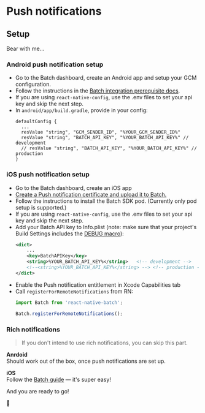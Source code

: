 # Push notifications

## Setup

Bear with me...

### Android push notification setup

- Go to the Batch dashboard, create an Android app and setup your GCM configuration.
- Follow the instructions in the [Batch integration prerequisite docs](https://batch.com/doc/android/prerequisites.html).
- If you are using `react-native-config`, use the .env files to set your api key and skip the next step.
- In `android/app/build.gradle`, provide in your config:
    ```
    defaultConfig {
      ...
      resValue "string", "GCM_SENDER_ID", "%YOUR_GCM_SENDER_ID%"
      resValue "string", "BATCH_API_KEY", "%YOUR_BATCH_API_KEY%" // development
      // resValue "string", "BATCH_API_KEY", "%YOUR_BATCH_API_KEY%" // production
    }
    ```
  
### iOS push notification setup

- Go to the Batch dashboard, create an iOS app
- [Create a Push notification certificate and upload it to Batch.](https://batch.com/doc/ios/prerequisites.html) 
- Follow the instructions to install the Batch SDK pod. (Currently only pod setup is supported.)
- If you are using `react-native-config`, use the .env files to set your api key and skip the next step.
- Add your Batch API key to Info.plist (note: make sure that your project's Build Settings includes the [DEBUG macro](https://stackoverflow.com/questions/9063100/xcode-ios-how-to-determine-whether-code-is-running-in-debug-release-build)):
    ```xml
    <dict>
        ...
        <key>BatchAPIKey</key>  
        <string>%YOUR_BATCH_API_KEY%</string>   <!-- development -->
        <!--<string>%YOUR_BATCH_API_KEY%</string> --> <!-- production -->
    </dict>
    ```
- Enable the Push notification entitlement in Xcode Capabilities tab
- Call `registerForRemoteNotifications` from RN:
    ```js
    import Batch from 'react-native-batch';
    
    Batch.registerForRemoteNotifications();
    ```

### Rich notifications
> If you don't intend to use rich notifications, you can skip this part.

**Anrdoid**  
Should work out of the box, once push notifications are set up.

**iOS**  
Follow the [Batch guide](https://batch.com/doc/ios/sdk-integration/rich-notifications-setup.html) — it's super easy!

And you are ready to go!

:doughnut:
